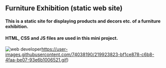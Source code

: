 ## Furniture Exhibition (static web site)
#### This is a static site for displaying products and decors etc. of a furniture exhibition.
#### HTML, CSS and JS files are used in this mini project.

![web developer](https://user-images.githubusercontent.com/74038190/219923823-bf1ce878-c6b8-4faa-be07-93e6b1006521.gif)https://user-images.githubusercontent.com/74038190/219923823-bf1ce878-c6b8-4faa-be07-93e6b1006521.gif)
